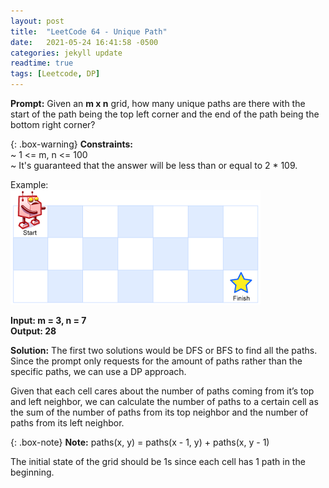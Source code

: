 ```yaml
---
layout: post
title:  "LeetCode 64 - Unique Path"
date:   2021-05-24 16:41:58 -0500
categories: jekyll update
readtime: true
tags: [Leetcode, DP]
---
```

**Prompt:** Given an **m x n** grid, how many unique paths are there with the start of the path being the top left corner and the end of the path being the bottom right corner?

{: .box-warning}
**Constraints:**  
~ 1 <= m, n <= 100  
~ It's guaranteed that the answer will be less than or equal to 2 * 109.


Example:  
![Robot Maze](../assets/img/robot_maze.png)

**Input: m = 3, n = 7**  
**Output: 28**

**Solution:** The first two solutions would be DFS or BFS to find all the paths. Since the prompt only requests for the amount of paths rather than the specific paths, we can use a DP approach. 

Given that each cell cares about the number of paths coming from it’s top and left neighbor, we can calculate the number of paths to a certain cell as the sum of the number of paths from its top neighbor and the number of paths from its left neighbor.

{: .box-note}
**Note:** paths(x, y) = paths(x - 1, y) + paths(x, y - 1)

The initial state of the grid should be 1s since each cell has 1 path in the beginning.

